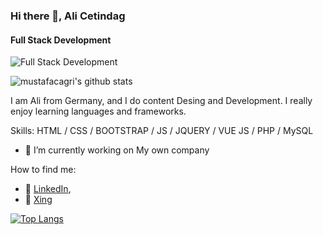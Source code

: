 

### Hi there 👋, Ali Cetindag
#### Full Stack Development
![Full Stack Development](https://media-exp1.licdn.com/dms/image/C5616AQH41BRU_ccx4A/profile-displaybackgroundimage-shrink_200_800/0/1625695655828?e=1631750400&v=beta&t=eqqL9974m7gzzBdGdVOKndMFImAk85rdpb6ZnhSAPs0)

![mustafacagri's github stats](https://github-readme-stats.vercel.app/api?username=alice-63&count_private=true)


I am Ali from Germany, and I do content Desing and Development. I really enjoy learning languages and frameworks.

Skills:  HTML / CSS / BOOTSTRAP / JS / JQUERY / VUE JS / PHP / MySQL

- 🔭 I’m currently working on My own company 





How to find me: 

  - :office: [LinkedIn](https://www.linkedin.com/in/ali-cetindag-560967208/),
  - :office: [Xing](https://www.xing.com/profile/Ali_Cetindag/cv)





[![Top Langs](https://github-readme-stats.vercel.app/api/top-langs/?username=anuraghazra)](https://github.com/anuraghazra/github-readme-stats)
